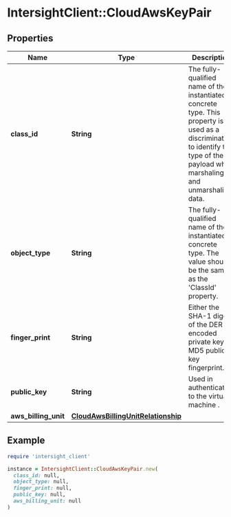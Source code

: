 # IntersightClient::CloudAwsKeyPair

## Properties

| Name | Type | Description | Notes |
| ---- | ---- | ----------- | ----- |
| **class_id** | **String** | The fully-qualified name of the instantiated, concrete type. This property is used as a discriminator to identify the type of the payload when marshaling and unmarshaling data. | [default to &#39;cloud.AwsKeyPair&#39;] |
| **object_type** | **String** | The fully-qualified name of the instantiated, concrete type. The value should be the same as the &#39;ClassId&#39; property. | [default to &#39;cloud.AwsKeyPair&#39;] |
| **finger_print** | **String** | Either the SHA-1 digest of the DER encoded private key or  MD5 public key fingerprint. | [optional][readonly] |
| **public_key** | **String** | Used in authenticating to the virtual machine . | [optional][readonly] |
| **aws_billing_unit** | [**CloudAwsBillingUnitRelationship**](CloudAwsBillingUnitRelationship.md) |  | [optional] |

## Example

```ruby
require 'intersight_client'

instance = IntersightClient::CloudAwsKeyPair.new(
  class_id: null,
  object_type: null,
  finger_print: null,
  public_key: null,
  aws_billing_unit: null
)
```

